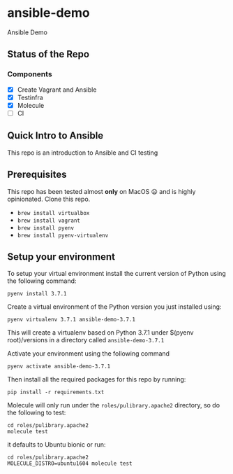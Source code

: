 # ansible-demo
Ansible Demo

## Status of the Repo

### Components

- [x] Create Vagrant and Ansible
- [x] Testinfra
- [x] Molecule
- [ ] CI

## Quick Intro to Ansible

This repo is an introduction to Ansible and CI testing

## Prerequisites

This repo has been tested almost **only** on MacOS :frowning: and is highly
opinionated. Clone this repo.

 * `brew install virtualbox`
 * `brew install vagrant`
 * `brew install pyenv`
 * `brew install pyenv-virtualenv`

## Setup your environment

To setup your virtual environment install the current version of Python using
the following command:

`pyenv install 3.7.1`

Create a virtual environment of the Python version you just installed using:

`pyenv virtualenv 3.7.1 ansible-demo-3.7.1`

This will create a virtualenv based on Python 3.7.1 under $(pyenv root)/versions
in a directory called `ansible-demo-3.7.1`

Activate your environment using the following command

`pyenv activate ansible-demo-3.7.1`

Then install all the required packages for this repo by running:

`pip install -r requirements.txt`

Molecule will only run under the `roles/pulibrary.apache2` directory, so do the
following to test:

```
cd roles/pulibrary.apache2
molecule test
```

it defaults to Ubuntu bionic or run:

```
cd roles/pulibrary.apache2
MOLECULE_DISTRO=ubuntu1604 molecule test
```
